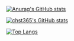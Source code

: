 [![Anurag's GitHub stats](https://github-readme-stats.vercel.app/api?username=chst365)](https://github.com/anuraghazra/github-readme-stats)

[![chst365's GitHub stats](https://github-readme-stats.vercel.app/api?username=chst365&count_private=true&include_all_commits=true&show_icons=true)](https://github.com/chst365)

[![Top Langs](https://github-readme-stats.vercel.app/api/top-langs/?username=chst365&count_private=true&include_all_commits=true)](https://github.com/chst365)
